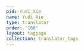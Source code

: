 ```yaml
---
pid: Yudi_Xie
name: Yudi Xie
type: translator
order: '168'
layout: tagpage
collection: translator_tags
---
```


